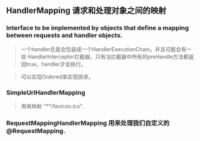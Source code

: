 ## HandlerMapping 请求和处理对象之间的映射

### Interface to be implemented by objects that define a mapping between requests and handler objects.


> 一个handler总是会包装成一个HandlerExecutionChain。并且可能会有一些 HandlerInterceptor拦截器，只有当拦截器中所有的preHandle方法都返回true，handler才会执行。

> 可以实现Ordered来实现排序。



### SimpleUrlHandlerMapping 

> 用来映射 "**/favicon.ico".

### RequestMappingHandlerMapping 用来处理我们自定义的@RequestMapping.






















































































































































































































































































































































































































































































































































































































